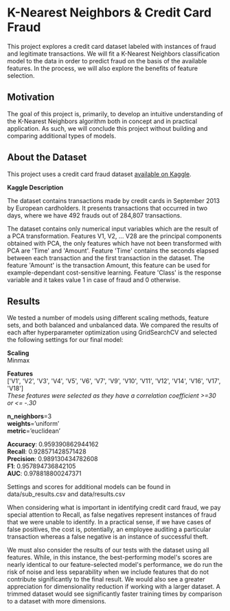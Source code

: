 # K-Nearest Neighbors & Credit Card Fraud

This project explores a credit card dataset labeled with instances of fraud and legitimate transactions. We will fit a K-Nearest Neighbors classification model to the data in order to predict fraud on the basis of the available features. In the process, we will also explore the benefits of feature selection.


## Motivation

The goal of this project is, primarily, to develop an intuitive understanding of the K-Nearest Neighbors algorithm both in concept and in practical application. As such, we will conclude this project without building and comparing additional types of models.


## About the Dataset

This project uses a credit card fraud dataset [available on Kaggle](https://https//www.kaggle.com/mlg-ulb/creditcardfraud).

**Kaggle Description**

The dataset contains transactions made by credit cards in September 2013 by European cardholders. It presents transactions that occurred in two days, where we have 492 frauds out of 284,807 transactions.

The dataset contains only numerical input variables which are the result of a PCA transformation. Features V1, V2, … V28 are the principal components obtained with PCA, the only features which have not been transformed with PCA are 'Time' and 'Amount'. Feature 'Time' contains the seconds elapsed between each transaction and the first transaction in the dataset. The feature 'Amount' is the transaction Amount, this feature can be used for example-dependant cost-sensitive learning. Feature 'Class' is the response variable and it takes value 1 in case of fraud and 0 otherwise.


## Results

We tested a number of models using different scaling methods, feature sets, and both balanced and unbalanced data. We compared the results of each after hyperparameter optimization using GridSearchCV and selected the following settings for our final model:

**Scaling**<br />
Minmax


**Features**<br />
['V1', 'V2', 'V3', 'V4', 'V5', 'V6', 'V7', 'V9', 'V10', 'V11', 'V12', 'V14', 'V16', 'V17', 'V18']<br />
_These features were selected as they have a correlation coefficient >=30 or &lt;= -.30_

**n_neighbors**=3<br />
**weights**=’uniform’<br />
**metric**=’euclidean’<br />

**Accuracy**: 0.959390862944162<br />
**Recall**: 0.928571428571428<br />
**Precision**: 0.989130434782608<br />
**F1**: 0.957894736842105<br />
**AUC**: 0.978818800247371<br />

Settings and scores for additional models can be found in data/sub_results.csv and data/results.csv

When considering what is important in identifying credit card fraud, we pay special attention to Recall, as false negatives represent instances of fraud that we were unable to identify. In a practical sense, if we have cases of false positives, the cost is, potentially, an employee auditing a particular transaction whereas a false negative is an instance of successful theft.

We must also consider the results of our tests with the dataset using all features. While, in this instance, the best-performing model's scores are nearly identical to our feature-selected model's performance, we do run the risk of noise and less separability when we include features that do not contribute significantly to the final result. We would also see a greater appreciation for dimensionality reduction if working with a larger dataset. A trimmed dataset would see significantly faster training times by comparison to a dataset with more dimensions.
